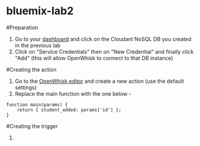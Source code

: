 # bluemix-lab2

#Preparation

1. Go to your [dashboard](https://console.ng.bluemix.net/dashboard/services) and click on the Cloudant NoSQL DB you created in the previous lab
2. Click on "Service Credentials" then on "New Credential" and finally click "Add" (this will allow OpenWhisk to connect to that DB instance)

#Creating the action

1. Go to the [OpenWhisk editor](https://console.ng.bluemix.net/openwhisk/editor) and create a new action (use the default settings)
2. Replace the main function with the one below -

```
function main(params) {
	return { student_added: params['id'] };
}
```

#Creating the trigger

1. 
